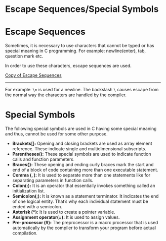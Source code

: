 # Escape Sequences/Special Symbols

# Escape Sequences

Sometimes, it is necessary to use characters that cannot be typed or 
has special meaning in C programming. For example: newline(enter), tab, question mark etc.

In order to use these characters, escape sequences are used.

[Copy of Escape Sequences](Escape%20Sequences%20Special%20Symbols%204281044960fa44cf84d422a8c7a441fa/Copy%20of%20Escape%20Sequences%20041f18a01bce4bf4b4ad47e771533f37.csv)

---

For example: `\n` is used for a newline. The backslash `\` causes escape from the normal way the characters are handled by the compiler.

# Special Symbols

The following special symbols are used in C having some special meaning and thus, cannot be used for some other purpose.

- **Brackets[]:** Opening and closing brackets are used as array element reference. These indicate single and multidimensional subscripts.
- **Parentheses():** These special symbols are used to indicate function calls and function parameters.
- **Braces{}:** These opening and ending curly braces mark the start and end of a block of code containing more than one executable statement.
- **Comma (, ):** It is used to separate more than one statements like for separating parameters in function calls.
- **Colon(:):** It is an operator that essentially invokes something called an initialization list.
- **Semicolon(;):** It is known as a statement terminator. It indicates the end of one logical entity. That’s why each individual statement must be ended with a semicolon.
- **Asterisk (*):** It is used to create a pointer variable.
- **Assignment operator(=):** It is used to assign values.
- **Pre-processor (#):** The preprocessor is a macro processor that is used automatically by the compiler to transform your program before actual compilation.
